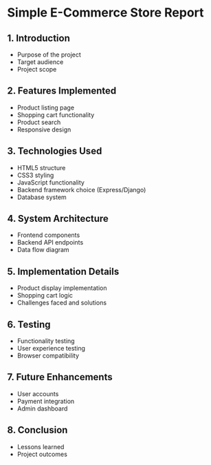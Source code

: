 # Simple E-Commerce Store Report

## 1. Introduction
- Purpose of the project
- Target audience
- Project scope

## 2. Features Implemented
- Product listing page
- Shopping cart functionality
- Product search
- Responsive design

## 3. Technologies Used
- HTML5 structure
- CSS3 styling
- JavaScript functionality
- Backend framework choice (Express/Django)
- Database system

## 4. System Architecture
- Frontend components
- Backend API endpoints
- Data flow diagram

## 5. Implementation Details
- Product display implementation
- Shopping cart logic
- Challenges faced and solutions

## 6. Testing
- Functionality testing
- User experience testing
- Browser compatibility

## 7. Future Enhancements
- User accounts
- Payment integration
- Admin dashboard

## 8. Conclusion
- Lessons learned
- Project outcomes
